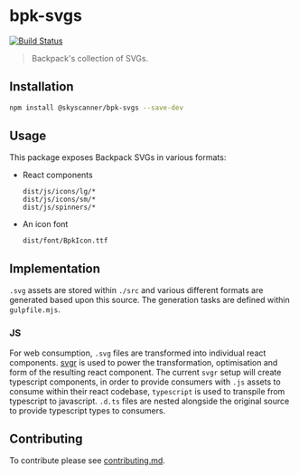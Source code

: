 # bpk-svgs

[![Build Status](https://github.com/Skyscanner/bpk-svgs/workflows/Foundations%20CI/badge.svg)](https://github.com/Skyscanner/bpk-svgs/actions)

> Backpack's collection of SVGs.

## Installation

```sh
npm install @skyscanner/bpk-svgs --save-dev
```

## Usage

This package exposes Backpack SVGs in various formats:

- React components
  ```
  dist/js/icons/lg/*
  dist/js/icons/sm/*
  dist/js/spinners/*
  ```

- An icon font
  ```
  dist/font/BpkIcon.ttf
  ```

## Implementation 

`.svg` assets are stored within `./src` and various different formats are generated based upon this source. The generation tasks are defined within `gulpfile.mjs`. 

### JS

For web consumption, `.svg` files are transformed into individual react components. [svgr](https://react-svgr.com/) is used to power the transformation, optimisation and form of the resulting react component. The current `svgr` setup will create typescript components, in order to provide consumers with `.js` assets to consume within their react codebase, `typescript` is used to transpile from typescript to javascript. `.d.ts` files are nested alongside the original source to provide typescript types to consumers.


## Contributing

To contribute please see [contributing.md](CONTRIBUTING.md).
